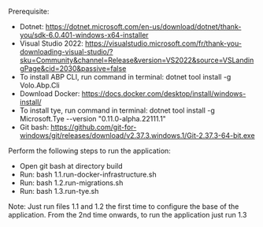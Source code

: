 Prerequisite:
- Dotnet: https://dotnet.microsoft.com/en-us/download/dotnet/thank-you/sdk-6.0.401-windows-x64-installer
- Visual Studio 2022: https://visualstudio.microsoft.com/fr/thank-you-downloading-visual-studio/?sku=Community&channel=Release&version=VS2022&source=VSLandingPage&cid=2030&passive=false
- To install ABP CLI, run command in terminal: dotnet tool install -g Volo.Abp.Cli
- Download Docker: https://docs.docker.com/desktop/install/windows-install/
- To install tye, run command in terminal: dotnet tool install -g Microsoft.Tye --version "0.11.0-alpha.22111.1"
- Git bash: https://github.com/git-for-windows/git/releases/download/v2.37.3.windows.1/Git-2.37.3-64-bit.exe

Perform the following steps to run the application:
- Open git bash at directory build
- Run: bash 1.1.run-docker-infrastructure.sh
- Run: bash 1.2.run-migrations.sh 
- Run: bash 1.3.run-tye.sh

Note: Just run files 1.1 and 1.2 the first time to configure the base of the application. From the 2nd time onwards, to run the application just run 1.3